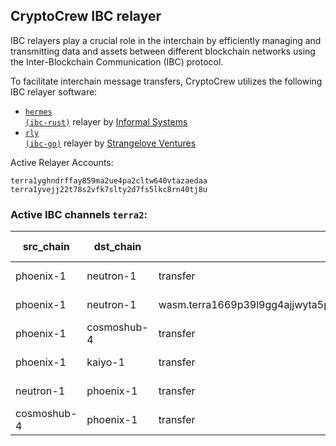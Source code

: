 ## CryptoCrew IBC relayer
IBC relayers play a crucial role in the interchain by efficiently managing and transmitting data and assets between different blockchain networks using the Inter-Blockchain Communication (IBC) protocol.

To facilitate interchain message transfers, CryptoCrew utilizes the following IBC relayer software: 
- <a href="https://github.com/informalsystems/hermes"><code>hermes (ibc-rust)</code></a> relayer by [Informal Systems](https://github.com/informalsystems)
- <a href="https://github.com/cosmos/relayer"><code>rly (ibc-go)</code></a> relayer by [Strangelove Ventures](https://github.com/strangelove-ventures)

Active Relayer Accounts:
```
terra1yghndrffay859ma2ue4pa2cltw640vtazaedaa
terra1yvejj22t78s2vfk7slty2d7fs5lkc8rn40tj8u
```

### Active IBC channels `terra2`:
| src_chain | dst_chain | IBC port | IBC channel |
| --------------- | --------------- | ------------ | ------------------- |
| phoenix-1 | neutron-1 | transfer | channel-229 |
| phoenix-1 | neutron-1 | wasm.terra1669p39l9gg4ajjwyta5psf5g4aen05d392mzp9efpa06vnaa7j6s3czzd3 | channel-323 |
| phoenix-1 | cosmoshub-4 | transfer | channel-0 |
| phoenix-1 | kaiyo-1 | transfer | channel-10 |
| neutron-1 | phoenix-1 | transfer | channel-25 |
| cosmoshub-4 | phoenix-1 | transfer | channel-339 |